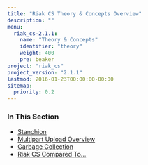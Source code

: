 ```yaml
---
title: "Riak CS Theory & Concepts Overview"
description: ""
menu:
  riak_cs-2.1.1:
    name: "Theory & Concepts"
    identifier: "theory"
    weight: 400
    pre: beaker
project: "riak_cs"
project_version: "2.1.1"
lastmod: 2016-01-23T00:00:00-00:00
sitemap:
  priority: 0.2
---
```


### In This Section

- [Stanchion](./stanchion)
- [Multipart Upload Overview](../cookbooks/multipart-upload-overview/)
- [Garbage Collection](../cookbooks/garbage-collection)
- [Riak CS Compared To...](./comparisons)
